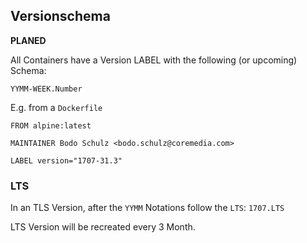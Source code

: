 ## Versionschema

**PLANED**

All Containers have a Version LABEL with the following (or upcoming) Schema:

`YYMM-WEEK.Number`

E.g. from a `Dockerfile`

    FROM alpine:latest

    MAINTAINER Bodo Schulz <bodo.schulz@coremedia.com>

    LABEL version="1707-31.3"

### LTS

In an TLS Version, after the `YYMM` Notations follow the `LTS`:
`1707.LTS`

LTS Version will be recreated every 3 Month.

